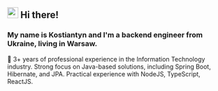 ## <img src="https://raw.githubusercontent.com/extremecodetv/extremecodetv/master/wave.gif" width="25px"> Hi there!

### My name is Kostiantyn and I'm a backend engineer from Ukraine, living in Warsaw.
🔧 3+ years of professional experience in the Information Technology industry.
Strong focus on Java-based solutions, including Spring Boot, Hibernate, and JPA.
Practical experience with NodeJS, TypeScript, ReactJS.
